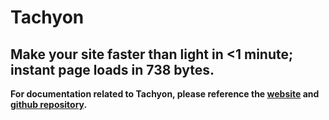 # Tachyon
## Make your site faster than light in <1 minute; instant page loads in 738 bytes.

**For documentation related to Tachyon, please reference the [website](https://fasterthanlight.net/) and [github repository](https://github.com/weebney/tachyon).**